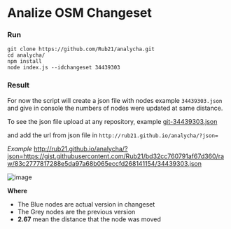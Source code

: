 # Analize OSM Changeset

### Run

```
git clone https://github.com/Rub21/analycha.git
cd analycha/
npm install
node index.js --idchangeset 34439303

```

### Result

For now the script will create a json file with nodes example `34439303.json` and give in console the numbers of nodes were updated at same distance.

To see the json file  upload at any repository, example [git-34439303.json](https://gist.githubusercontent.com/Rub21/bd32cc760791af67d360/raw/83c2777817288e5da97a68b065eccfd268141154/34439303.json)

and add the url from json file in `http://rub21.github.io/analycha/?json=`

*Example*
http://rub21.github.io/analycha/?json=https://gist.githubusercontent.com/Rub21/bd32cc760791af67d360/raw/83c2777817288e5da97a68b065eccfd268141154/34439303.json


![image](https://cloud.githubusercontent.com/assets/1152236/10315687/6758bd5e-6c21-11e5-8f7d-8067e49d9f33.png)

**Where**
- The Blue nodes are actual version in changeset
- The Grey nodes are the previous version
- **2.67** mean the distance that the node was moved



